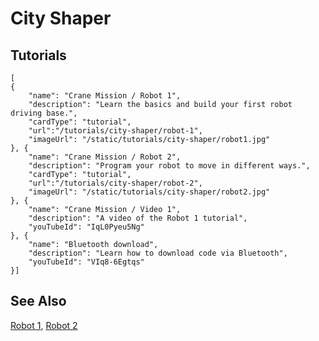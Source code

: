 # City Shaper

## Tutorials

```codecard
[
{
    "name": "Crane Mission / Robot 1",
    "description": "Learn the basics and build your first robot driving base.",
    "cardType": "tutorial",
    "url":"/tutorials/city-shaper/robot-1",
    "imageUrl": "/static/tutorials/city-shaper/robot1.jpg"
}, {
    "name": "Crane Mission / Robot 2",
    "description": "Program your robot to move in different ways.",
    "cardType": "tutorial",
    "url":"/tutorials/city-shaper/robot-2",
    "imageUrl": "/static/tutorials/city-shaper/robot2.jpg"
}, {
    "name": "Crane Mission / Video 1",
    "description": "A video of the Robot 1 tutorial",
    "youTubeId": "IqL0Pyeu5Ng"
}, {
    "name": "Bluetooth download",
    "description": "Learn how to download code via Bluetooth",
    "youTubeId": "VIq8-6Egtqs"
}]
```

## See Also

[Robot 1](/tutorials/city-shaper/robot-1),
[Robot 2](/tutorials/city-shaper/robot-2)

